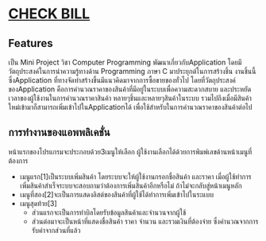 # [CHECK BILL](https://checkbill.netlify.app/?fbclid=IwAR0TE4nDql008fRbf0Rc8LJ4eyO8noltVGIVPq1V-ZVs8BaL8t-0rpTpKpE)
## Features
เป็น Mini Project วิชา Computer Programming พัฒนาเกี่ยวกับApplication โดยมีวัตถุประสงค์ในการนำความรู้ทางด้าน Programming ภาษา C มาประยุกต์ในการสร้างชิ้น งานชิ้นนี้ ซึ่งApplication ที่ทางจัดทำสร้างขึ้นมีแนวคิดมาจากการซื้อขายของทั่วไป โดยที่วัตถุประสงค์ของApplication คือการคำนวณราคาของสินค้าที่มีอยู่ในระบบเพื่อความสะดวกสบาย และประหยัดเวลาของผู้ใช้งานในการคำนวณราคาสินค้า หลายๆชิ้นและหลายๆสินค้าในระบบ รวมไปถึงเมื่อมีสินค้าใหม่เข้ามาก็สามารถเพิ่มเข้าไปในApplicationได้ เพื่อใช้สำหรับในการคำนวณราคาของสินค้าต่อไป
## การทำงานของแอพพลิเคชั่น
หน้าแรกของโปรแกรมจะประกอบด้วย3เมนูให้เลือก ผู้ใช้งานเลือกได้ด้วยการพิมพ์เลขด้านหน้าเมนูที่ต้องการ
* เมนูแรก[1]เป็นระบบเพิ่มสินค้า โดยระบบจะให้ผู้ใช้งานกรอกชื่อสินค้า และราคา เมื่อผู้ใช้ทำการเพิ่มสินค้าสำเร็จระบบจะสอบถามว่าต้องการเพิ่มสินค้าอีกหรือไม่ ถ้าไม่จะกลับสู่หน้าเมนูหลัก
* เมนูที่สอง[2]จะเป็นการแสดงลิสต์ของสินค้าที่ผู้ใช้ได้ทำการเพิ่มเข้าไปในระแบบ
* เมนูสุดท้าย[3]
	* ส่วนแรกจะเป็นการทำบิลโดยรับข้อมูลสินค้าและจำนวนจากผู้ใช้
	* ส่วนต่อมาจะเป็นหน้าที่แสดงชื่อสินค้า ราคา จำนวน และรวมเงินที่ต้องจ่าย ซึ่งคำนวณจากการรับค่าจากส่วนที่แล้ว

